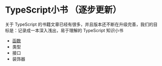 # TypeScript小书 （逐步更新）

关于 TypeScript 的书籍文章已经有很多，并且版本还不断在升级完善，我们的目标是：记录成一本深入浅出，易于理解的 TypeScript 知识小书

* [函数](./typescript-函数.md)
* 类型
* 接口
* 装饰器
